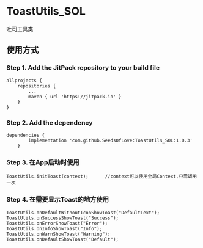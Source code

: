 # ToastUtils_SOL
吐司工具类

## 使用方式
### Step 1. Add the JitPack repository to your build file
```
allprojects {
    repositories {
        ...
        maven { url 'https://jitpack.io' }
    }
}
```
### Step 2. Add the dependency
```
dependencies {
        implementation 'com.github.SeedsOfLove:ToastUtils_SOL:1.0.3'
	}
```

### Step 3. 在App启动时使用
```
ToastUtils.initToast(context);		//context可以使用全局Context,只需调用一次
```

### Step 4. 在需要显示Toast的地方使用
```
ToastUtils.onDefaultWithoutIconShowToast("DefaultText");
ToastUtils.onSuccessShowToast("Success");
ToastUtils.onErrorShowToast("Error");
ToastUtils.onInfoShowToast("Info");
ToastUtils.onWarnShowToast("Warning");
ToastUtils.onDefaultShowToast("Default");
```